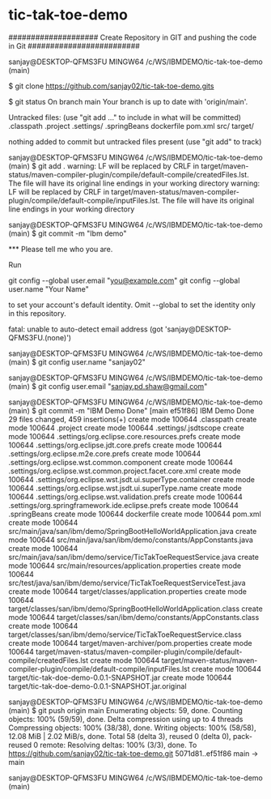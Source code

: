 # tic-tak-toe-demo

#################### Create Repository in GIT and pushing the code in Git #########################

sanjay@DESKTOP-QFMS3FU MINGW64 /c/WS/IBMDEMO/tic-tak-toe-demo (main)

$ git clone https://github.com/sanjay02/tic-tak-toe-demo.gits

$ git status
On branch main
Your branch is up to date with 'origin/main'.

Untracked files:
  (use "git add <file>..." to include in what will be committed)
        .classpath
        .project
        .settings/
        .springBeans
        dockerfile
        pom.xml
        src/
        target/

nothing added to commit but untracked files present (use "git add" to track)

sanjay@DESKTOP-QFMS3FU MINGW64 /c/WS/IBMDEMO/tic-tak-toe-demo (main)
$ git add .
warning: LF will be replaced by CRLF in target/maven-status/maven-compiler-plugin/compile/default-compile/createdFiles.lst.
The file will have its original line endings in your working directory
warning: LF will be replaced by CRLF in target/maven-status/maven-compiler-plugin/compile/default-compile/inputFiles.lst.
The file will have its original line endings in your working directory

sanjay@DESKTOP-QFMS3FU MINGW64 /c/WS/IBMDEMO/tic-tak-toe-demo (main)
$ git commit -m "Ibm demo"

*** Please tell me who you are.

Run

  git config --global user.email "you@example.com"
  git config --global user.name "Your Name"

to set your account's default identity.
Omit --global to set the identity only in this repository.

fatal: unable to auto-detect email address (got 'sanjay@DESKTOP-QFMS3FU.(none)')

sanjay@DESKTOP-QFMS3FU MINGW64 /c/WS/IBMDEMO/tic-tak-toe-demo (main)
$ git config user.name "sanjay02"

sanjay@DESKTOP-QFMS3FU MINGW64 /c/WS/IBMDEMO/tic-tak-toe-demo (main)
$ git config user.email "sanjay.pd.shaw@gmail.com"

sanjay@DESKTOP-QFMS3FU MINGW64 /c/WS/IBMDEMO/tic-tak-toe-demo (main)
$ git commit -m "IBM Demo Done"
[main ef51f86] IBM Demo Done
 29 files changed, 459 insertions(+)
 create mode 100644 .classpath
 create mode 100644 .project
 create mode 100644 .settings/.jsdtscope
 create mode 100644 .settings/org.eclipse.core.resources.prefs
 create mode 100644 .settings/org.eclipse.jdt.core.prefs
 create mode 100644 .settings/org.eclipse.m2e.core.prefs
 create mode 100644 .settings/org.eclipse.wst.common.component
 create mode 100644 .settings/org.eclipse.wst.common.project.facet.core.xml
 create mode 100644 .settings/org.eclipse.wst.jsdt.ui.superType.container
 create mode 100644 .settings/org.eclipse.wst.jsdt.ui.superType.name
 create mode 100644 .settings/org.eclipse.wst.validation.prefs
 create mode 100644 .settings/org.springframework.ide.eclipse.prefs
 create mode 100644 .springBeans
 create mode 100644 dockerfile
 create mode 100644 pom.xml
 create mode 100644 src/main/java/san/ibm/demo/SpringBootHelloWorldApplication.java
 create mode 100644 src/main/java/san/ibm/demo/constants/AppConstants.java
 create mode 100644 src/main/java/san/ibm/demo/service/TicTakToeRequestService.java
 create mode 100644 src/main/resources/application.properties
 create mode 100644 src/test/java/san/ibm/demo/service/TicTakToeRequestServiceTest.java
 create mode 100644 target/classes/application.properties
 create mode 100644 target/classes/san/ibm/demo/SpringBootHelloWorldApplication.class
 create mode 100644 target/classes/san/ibm/demo/constants/AppConstants.class
 create mode 100644 target/classes/san/ibm/demo/service/TicTakToeRequestService.class
 create mode 100644 target/maven-archiver/pom.properties
 create mode 100644 target/maven-status/maven-compiler-plugin/compile/default-compile/createdFiles.lst
 create mode 100644 target/maven-status/maven-compiler-plugin/compile/default-compile/inputFiles.lst
 create mode 100644 target/tic-tak-doe-demo-0.0.1-SNAPSHOT.jar
 create mode 100644 target/tic-tak-doe-demo-0.0.1-SNAPSHOT.jar.original

sanjay@DESKTOP-QFMS3FU MINGW64 /c/WS/IBMDEMO/tic-tak-toe-demo (main)
$ git push origin main
Enumerating objects: 59, done.
Counting objects: 100% (59/59), done.
Delta compression using up to 4 threads
Compressing objects: 100% (38/38), done.
Writing objects: 100% (58/58), 12.08 MiB | 2.02 MiB/s, done.
Total 58 (delta 3), reused 0 (delta 0), pack-reused 0
remote: Resolving deltas: 100% (3/3), done.
To https://github.com/sanjay02/tic-tak-toe-demo.git
   5071d81..ef51f86  main -> main

sanjay@DESKTOP-QFMS3FU MINGW64 /c/WS/IBMDEMO/tic-tak-toe-demo (main)
